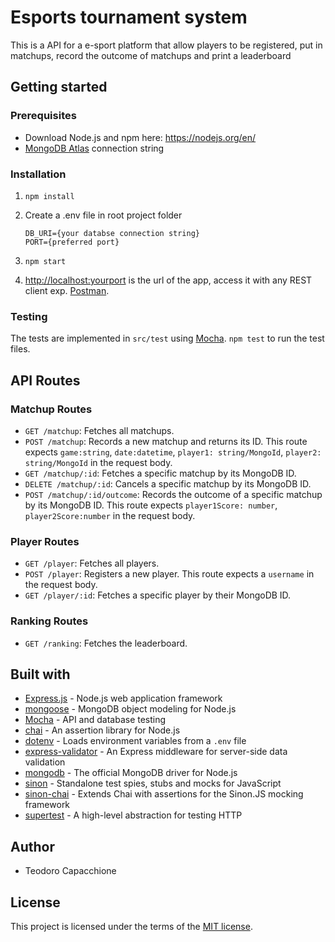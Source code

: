 # Esports tournament system

This is a API for a e-sport platform that allow players to be registered, put in matchups, record the outcome of matchups and print a leaderboard

## Getting started

### Prerequisites

- Download Node.js and npm here: <https://nodejs.org/en/>
- [MongoDB Atlas](https://www.mongodb.com/cloud/atlas) connection string

### Installation

1. `npm install`

2. Create a .env file in root project folder

    ```text
    DB_URI={your databse connection string}
    PORT={preferred port}
    ```  

3. `npm start`

4. <http://localhost:yourport> is the url of the app, access it with any REST client exp. [Postman](https://www.postman.com/downloads/).

### Testing

The tests are implemented in `src/test` using [Mocha](https://github.com/mochajs/mocha). `npm test` to run the test files.

## API Routes

### Matchup Routes

- `GET /matchup`: Fetches all matchups.
- `POST /matchup`: Records a new matchup and returns its ID. This route expects `game:string`, `date:datetime`, `player1: string/MongoId`, `player2: string/MongoId` in the request body.
- `GET /matchup/:id`: Fetches a specific matchup by its MongoDB ID.
- `DELETE /matchup/:id`: Cancels a specific matchup by its MongoDB ID.
- `POST /matchup/:id/outcome`: Records the outcome of a specific matchup by its MongoDB ID. This route expects `player1Score: number`, `player2Score:number` in the request body.

### Player Routes

- `GET /player`: Fetches all players.
- `POST /player`: Registers a new player. This route expects a `username` in the request body.
- `GET /player/:id`: Fetches a specific player by their MongoDB ID.

### Ranking Routes

- `GET /ranking`: Fetches the leaderboard.

## Built with

- [Express.js](https://github.com/expressjs/express) - Node.js web application framework
- [mongoose](https://github.com/Automattic/mongoose) - MongoDB object modeling for Node.js
- [Mocha](https://github.com/mochajs/mocha) - API and database testing
- [chai](https://github.com/chaijs/chai) - An assertion library for Node.js
- [dotenv](https://github.com/motdotla/dotenv) - Loads environment variables from a `.env` file
- [express-validator](https://github.com/express-validator/express-validator) - An Express middleware for server-side data validation
- [mongodb](https://github.com/mongodb/node-mongodb-native) - The official MongoDB driver for Node.js
- [sinon](https://github.com/sinonjs/sinon) - Standalone test spies, stubs and mocks for JavaScript
- [sinon-chai](https://github.com/domenic/sinon-chai) - Extends Chai with assertions for the Sinon.JS mocking framework
- [supertest](https://github.com/visionmedia/supertest) - A high-level abstraction for testing HTTP

## Author

- Teodoro Capacchione

## License

This project is licensed under the terms of the [MIT license](./LICENCE.txt).
